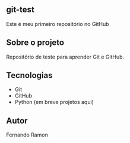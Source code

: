 ﻿## git-test
Este é meu primeiro repositório no GitHub

## Sobre o projeto
Repositório de teste para aprender Git e GitHub.

## Tecnologias
- Git
- GitHub
- Python (em breve projetos aqui)

## Autor
Fernando Ramon



